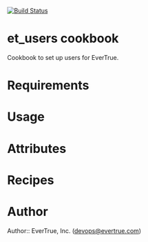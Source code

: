 [![Build Status](https://travis-ci.org/evertrue/et_users-cookbook.svg?branch=master)](https://travis-ci.org/evertrue/et_users-cookbook)

# et_users cookbook

Cookbook to set up users for EverTrue.

# Requirements

# Usage

# Attributes

# Recipes

# Author

Author:: EverTrue, Inc. (<devops@evertrue.com>)
